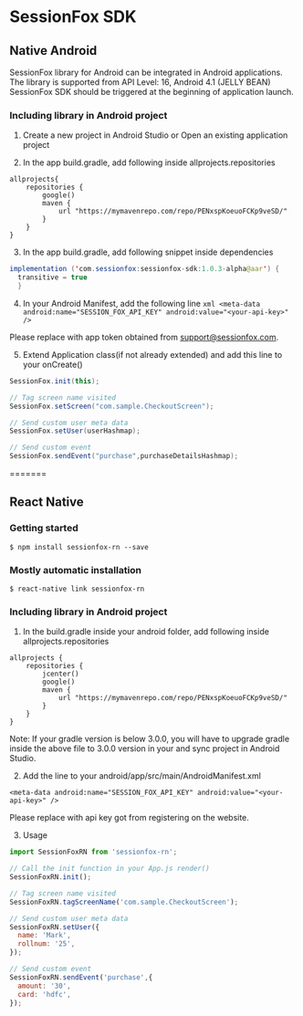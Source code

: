 
# SessionFox SDK

## Native Android

SessionFox library for Android can be integrated in Android applications. The library is supported from API Level: 16, Android 4.1 (JELLY BEAN)
SessionFox SDK should be triggered at the beginning of application launch.

### Including library in Android project

1. Create a new project in Android Studio or Open an existing application project

2. In the app build.gradle, add following inside allprojects.repositories

```
allprojects{
    repositories {
        google()
        maven {
            url "https://mymavenrepo.com/repo/PENxspKoeuoFCKp9veSD/"
        }  
    }
}
```

3. In the app build.gradle, add following snippet inside dependencies
```java
implementation ('com.sessionfox:sessionfox-sdk:1.0.3-alpha@aar') {
  transitive = true
  }
```
    
4. In your Android Manifest, add the following line
```xml <meta-data android:name="SESSION_FOX_API_KEY" android:value="<your-api-key>" />```

Please replace  with app token obtained from support@sessionfox.com.

5. Extend Application class(if not already extended) and add this line to your onCreate()
```java
SessionFox.init(this);

// Tag screen name visited
SessionFox.setScreen("com.sample.CheckoutScreen");

// Send custom user meta data
SessionFox.setUser(userHashmap);

// Send custom event
SessionFox.sendEvent("purchase",purchaseDetailsHashmap);
```

=======

## React Native

### Getting started

`$ npm install sessionfox-rn --save`

### Mostly automatic installation

`$ react-native link sessionfox-rn`

### Including library in Android project

1. In the build.gradle inside your android folder, add following inside allprojects.repositories
```
allprojects {
    repositories {
        jcenter()
        google()
        maven {
            url "https://mymavenrepo.com/repo/PENxspKoeuoFCKp9veSD/"
        }
    }
}
```
Note: If your gradle version is below 3.0.0, you will have to upgrade gradle inside the above file to 3.0.0 version in your <Project>and sync project in Android Studio.

2. Add the line to your android/app/src/main/AndroidManifest.xml
``` 
<meta-data android:name="SESSION_FOX_API_KEY" android:value="<your-api-key>" />
```
Please replace with api key got from registering on the website.

3. Usage
```javascript
import SessionFoxRN from 'sessionfox-rn';

// Call the init function in your App.js render()
SessionFoxRN.init();

// Tag screen name visited
SessionFoxRN.tagScreenName('com.sample.CheckoutScreen');

// Send custom user meta data
SessionFoxRN.setUser({
  name: 'Mark',
  rollnum: '25',
});

// Send custom event
SessionFoxRN.sendEvent('purchase',{
  amount: '30',
  card: 'hdfc',
});
```
  

